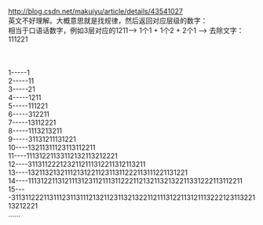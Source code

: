 http://blog.csdn.net/makuiyu/article/details/43541027
<br>
英文不好理解。大概意思就是找规律，然后返回对应层级的数字：<br>
相当于口语话数字，例如3层对应的1211--> 1个1 + 1个2 + 2个1 --> 去除文字：111221
<br><br><br><br>
 1-----1<br>
 2-----11<br>
 3-----21<br>
 4-----1211<br>
 5-----111221<br>
 6-----312211<br>
 7-----13112221<br>
 8-----1113213211<br>
 9-----31131211131221<br>
 10----13211311123113112211<br>
 11----11131221133112132113212221<br>
 12----3113112221232112111312211312113211<br>
 13----1321132132111213122112311311222113111221131221<br>
 14----11131221131211131231121113112221121321132132211331222113112211<br>
 15----311311222113111231131112132112311321322112111312211312111322212311322113212221<br>
 ......
